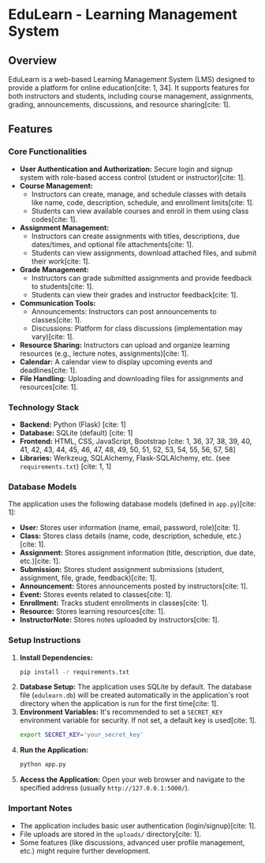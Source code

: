 # EduLearn - Learning Management System

## Overview

EduLearn is a web-based Learning Management System (LMS) designed to provide a platform for online education[cite: 1, 34]. It supports features for both instructors and students, including course management, assignments, grading, announcements, discussions, and resource sharing[cite: 1].

## Features

### Core Functionalities

* **User Authentication and Authorization:** Secure login and signup system with role-based access control (student or instructor)[cite: 1].
* **Course Management:**
    * Instructors can create, manage, and schedule classes with details like name, code, description, schedule, and enrollment limits[cite: 1].
    * Students can view available courses and enroll in them using class codes[cite: 1].
* **Assignment Management:**
    * Instructors can create assignments with titles, descriptions, due dates/times, and optional file attachments[cite: 1].
    * Students can view assignments, download attached files, and submit their work[cite: 1].
* **Grade Management:**
    * Instructors can grade submitted assignments and provide feedback to students[cite: 1].
    * Students can view their grades and instructor feedback[cite: 1].
* **Communication Tools:**
    * Announcements: Instructors can post announcements to classes[cite: 1].
    * Discussions:  Platform for class discussions (implementation may vary)[cite: 1].
* **Resource Sharing:** Instructors can upload and organize learning resources (e.g., lecture notes, assignments)[cite: 1].
* **Calendar:** A calendar view to display upcoming events and deadlines[cite: 1].
* **File Handling:** Uploading and downloading files for assignments and resources[cite: 1].

### Technology Stack

* **Backend:** Python (Flask) [cite: 1]
* **Database:** SQLite (default) [cite: 1]
* **Frontend:** HTML, CSS, JavaScript, Bootstrap [cite: 1, 36, 37, 38, 39, 40, 41, 42, 43, 44, 45, 46, 47, 48, 49, 50, 51, 52, 53, 54, 55, 56, 57, 58]
* **Libraries:** Werkzeug, SQLAlchemy, Flask-SQLAlchemy, etc. (see `requirements.txt`) [cite: 1, 1]

### Database Models

The application uses the following database models (defined in `app.py`)[cite: 1]:

* **User:** Stores user information (name, email, password, role)[cite: 1].
* **Class:** Stores class details (name, code, description, schedule, etc.)[cite: 1].
* **Assignment:** Stores assignment information (title, description, due date, etc.)[cite: 1].
* **Submission:** Stores student assignment submissions (student, assignment, file, grade, feedback)[cite: 1].
* **Announcement:** Stores announcements posted by instructors[cite: 1].
* **Event:** Stores events related to classes[cite: 1].
* **Enrollment:** Tracks student enrollments in classes[cite: 1].
* **Resource:** Stores learning resources[cite: 1].
* **InstructorNote:** Stores notes uploaded by instructors[cite: 1].

### Setup Instructions

1.  **Install Dependencies:**
    ```bash
    pip install -r requirements.txt
    ```
2.  **Database Setup:** The application uses SQLite by default. The database file (`edulearn.db`) will be created automatically in the application's root directory when the application is run for the first time[cite: 1].
3.  **Environment Variables:** It's recommended to set a `SECRET_KEY` environment variable for security. If not set, a default key is used[cite: 1].
    ```bash
    export SECRET_KEY='your_secret_key'
    ```
4.  **Run the Application:**
    ```bash
    python app.py
    ```
5.  **Access the Application:** Open your web browser and navigate to the specified address (usually `http://127.0.0.1:5000/`).

### Important Notes

* The application includes basic user authentication (login/signup)[cite: 1].
* File uploads are stored in the `uploads/` directory[cite: 1].
* Some features (like discussions, advanced user profile management, etc.) might require further development.

